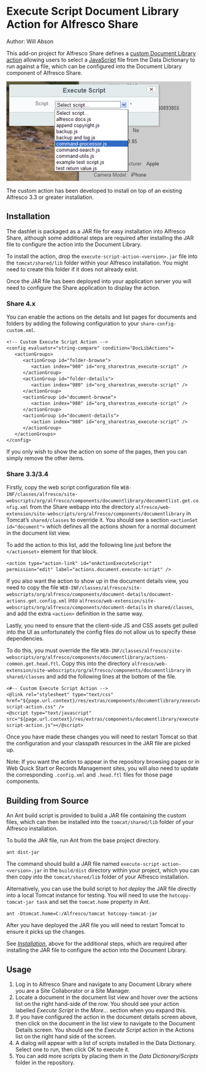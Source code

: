 Execute Script Document Library Action for Alfresco Share
=========================================================

Author: Will Abson

This add-on project for Alfresco Share defines a [custom Document Library action](http://wiki.alfresco.com/wiki/Custom_Document_Library_Action) allowing users to select a 
[JavaScript](http://wiki.alfresco.com/wiki/JavaScript_API) file from the Data Dictionary to run against a file, which can be configured into the Document Library component of Alfresco Share.

![Execute Script Action](screenshots/execute-script-action.png)

The custom action has been developed to install on top of an existing Alfresco 3.3 or greater installation.

Installation
------------

The dashlet is packaged as a JAR file for easy installation into Alfresco Share, although some additional steps are required after installing the JAR file to configure the action into the Document Library.

To install the action, drop the `execute-script-action-<version>.jar` file into the `tomcat/shared/lib` folder within your Alfresco installation. You might need to create this folder if it does not already exist.

Once the JAR file has been deployed into your application server you will need to configure the Share application to display the action.

### Share 4.x

You can enable the actions on the details and list pages for documents and folders by adding the following configuration to your `share-config-custom.xml`.

    <!-- Custom Execute Script Action -->
    <config evaluator="string-compare" condition="DocLibActions">
       <actionGroups>
          <actionGroup id="folder-browse">
             <action index="980" id="org_sharextras_execute-script" />
          </actionGroup>
          <actionGroup id="folder-details">
             <action index="980" id="org_sharextras_execute-script" />
          </actionGroup>
          <actionGroup id="document-browse">
             <action index="980" id="org_sharextras_execute-script" />
          </actionGroup>
          <actionGroup id="document-details">
             <action index="980" id="org_sharextras_execute-script" />
          </actionGroup>
       </actionGroups>
    </config>

If you only wish to show the action on some of the pages, then you can simply remove the other items.

### Share 3.3/3.4

Firstly, copy the web script configuration file 
`WEB-INF/classes/alfresco/site-webscripts/org/alfresco/components/documentlibrary/documentlist.get.config.xml` 
from the Share webapp into the directory 
`alfresco/web-extension/site-webscripts/org/alfresco/components/documentlibrary` in Tomcat’s `shared/classes` to override it. You should see a section 
`<actionSet id="document">` which defines all the actions shown for a normal document in the document list view.

To add the action to this list, add the following line just before the `</actionset>` element for that block.

    <action type="action-link" id="onActionExecuteScript" permission="edit" label="actions.document.execute-script" />

If you also want the action to show up in the document details view, you need to copy the file `WEB-INF/classes/alfresco/site-webscripts/org/alfresco/components/document-details/document-actions.get.config.xml`
into `alfresco/web-extension/site-webscripts/org/alfresco/components/document-details` in `shared/classes`, and add the extra `<action>` definition in the same way.

Lastly, you need to ensure that the client-side JS and CSS assets get pulled into the UI as unfortunately the config files do not allow us to specify these dependencies.

To do this, you must override the file 
`WEB-INF/classes/alfresco/site-webscripts/org/alfresco/components/documentlibrary/actions-common.get.head.ftl`. Copy this into the directory `alfresco/web-extension/site-webscripts/org/alfresco/components/documentlibrary` in `shared/classes` and add the following lines at the bottom of the file.

    <#-- Custom Execute Script Action -->
    <@link rel="stylesheet" type="text/css" href="${page.url.context}/res/extras/components/documentlibrary/execute-script-action.css" />
    <@script type="text/javascript" src="${page.url.context}/res/extras/components/documentlibrary/execute-script-action.js"></@script>

Once you have made these changes you will need to restart Tomcat so that the configuration and your classpath resources in the JAR file are picked up.

Note: If you want the action to appear in the repository browsing pages or in Web Quick Start or Records Management sites, you will also need to update the corresponding `.config.xml` and `.head.ftl` files for those page components.

Building from Source
--------------------

An Ant build script is provided to build a JAR file containing the custom files, which can then be installed into the `tomcat/shared/lib` folder of your Alfresco installation.

To build the JAR file, run Ant from the base project directory.

    ant dist-jar

The command should build a JAR file named `execute-script-action-<version>.jar` in the `build/dist` directory within your project, which you can then copy into the `tomcat/shared/lib` folder of your Alfresco installation.

Alternatively, you can use the build script to _hot deploy_ the JAR file directly into a local Tomcat instance for testing. You will need to use the `hotcopy-tomcat-jar task` and set the `tomcat.home` property in Ant.

    ant -Dtomcat.home=C:/Alfresco/tomcat hotcopy-tomcat-jar

After you have deployed the JAR file you will need to restart Tomcat to ensure it picks up the changes.

See _[Installation](#installation)_, above for the additional steps, which are required after installing the JAR file to configure the action into the Document Library.

Usage
-----

  1. Log in to Alfresco Share and navigate to any Document Library where you are a Site Collaborator or a Site Manager.
  2. Locate a document in the document list view and hover over the actions list on the right hand-side of the row. You should see your action labelled _Execute Script_ in the _More..._ section when you expand this.
  3. If you have configured the action in the document details screen above, then click on the document in the list view to navigate to the Document Details screen. You should see the _Execute Script_ action in the Actions list on the right hand side of the screen.
  4. A dialog will appear with a list of scripts installed in the Data Dictionary. Select one to run, then click OK to execute it.
  5. You can add more scripts by placing them in the *Data Dictionary/Scripts* folder in the repository.